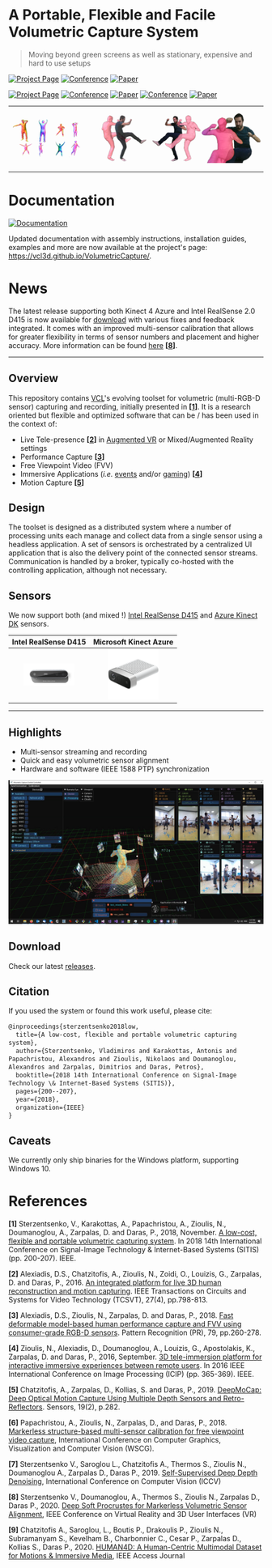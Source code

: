 # A Portable, Flexible and Facile Volumetric Capture System

> Moving beyond green screens as well as stationary, expensive and hard to use setups  

[![Project Page](http://img.shields.io/badge/Volumetric-Capture-blueviolet.svg?style=plastic)](https://vcl3d.github.io/VolumetricCapture/)
[![Conference](http://img.shields.io/badge/SITIS-2018-blue.svg?style=plastic)]()
[![Paper](http://img.shields.io/badge/paper-arxiv.1909.01207-critical.svg?style=plastic)](https://arxiv.org/pdf/1909.01207.pdf)

[![Project Page](http://img.shields.io/badge/Volumetric-Calibration-blueviolet.svg?style=plastic)](https://vcl3d.github.io/StructureNet/)
[![Conference](http://img.shields.io/badge/IEEEVR-2020-blue.svg?style=plastic)](http://ieeevr.org/2020/)
[![Paper](http://img.shields.io/badge/paper-arxiv.2003.10176-critical.svg?style=plastic)](https://arxiv.org/pdf/2003.10176.pdf)
[![Conference](http://img.shields.io/badge/WSCG-2018-blue.svg?style=plastic)]()
[![Paper](http://img.shields.io/badge/paper-iti-critical.svg?style=plastic)](https://www.iti.gr/iti/files/document/publications/S05-Markerless%20Structure-based%20Calibration.pdf)

_______

![Volumetric Capture Banner](./assets/images/header.png)
_______

# Documentation
[![Documentation](http://img.shields.io/badge/documentation-green.svg?style=plastic)](https://vcl3d.github.io/VolumetricCapture/)

Updated documentation with assembly instructions, installation guides, examples and more are now available at the project's page: https://vcl3d.github.io/VolumetricCapture/.

# News
The latest release supporting both Kinect 4 Azure and Intel RealSense 2.0 D415 is now available for [download](https://github.com/VCL3D/VolumetricCapture/releases/tag/5.0.0) with various fixes and feedback integrated.
It comes with an improved multi-sensor calibration that allows for greater flexibility in terms of sensor numbers and placement and higher accuracy.
More information can be found [here](https://vcl3d.github.io/StructureNet/) __\[[8](#StructureNet)\]__.

_______
## Overview

This repository contains [VCL](https://vcl.iti.gr)'s evolving toolset for volumetric (multi-RGB-D sensor) capturing and recording, initially presented in __\[[1](#VolCap)\]__.
It is a research oriented but flexible and optimized software that can be / has been used in the context of:

* Live Tele-presence __\[[2](#Integrated)\]__ in [Augmented VR](https://www.youtube.com/watch?v=7O_TrhtmP5Q) or Mixed/Augmented Reality settings
* Performance Capture __\[[3](#PerfCap)\]__
* Free Viewpoint Video (FVV)
* Immersive Applications (_i.e._ [events](https://www.youtube.com/watch?v=J3zJmMNxV0k) and/or [gaming](https://www.youtube.com/watch?v=nK7pC41YjZY)) __\[[4](#Platform)\]__
* Motion Capture __\[[5](#DeepMoCap)\]__

## Design

The toolset is designed as a distributed system where a number of processing units each manage and collect data from a single sensor using a headless application.
A set of sensors is orchestrated by a centralized UI application that is also the delivery point of the connected sensor streams.
Communication is handled by a broker, typically co-hosted with the controlling application, although not necessary.

## Sensors

We now support both (and mixed !) [Intel RealSense D415](https://www.intelrealsense.com/) and [Azure Kinect DK](https://azure.microsoft.com/en-in/services/kinect-dk/) sensors.

| Intel RealSense D415  |  Microsoft Kinect Azure |
|:-------------------------:|:-------------------------:|
| <img alt="Intel RealSense D415" src="./assets/images/stereo_DT_d415_front-crop1a-1.png" width="100"> | <img alt="Azure Kinect DK" src="./assets/images/icons/k4a_actual.png" width="100"> |

_______

## Highlights

* Multi-sensor streaming and recording
* Quick and easy volumetric sensor alignment
* Hardware and software (IEEE 1588 PTP) synchronization

![Intro](./assets/images/App/intro1.jpg)

## Download

Check our latest [releases](https://github.com/VCL3D/VolumetricCapture/releases).

## Citation

If you used the system or found this work useful, please cite:
```
@inproceedings{sterzentsenko2018low,
  title={A low-cost, flexible and portable volumetric capturing system},
  author={Sterzentsenko, Vladimiros and Karakottas, Antonis and Papachristou, Alexandros and Zioulis, Nikolaos and Doumanoglou, Alexandros and Zarpalas, Dimitrios and Daras, Petros},
  booktitle={2018 14th International Conference on Signal-Image Technology \& Internet-Based Systems (SITIS)},
  pages={200--207},
  year={2018},
  organization={IEEE}
}
```

## Caveats
We currently only ship binaries for the Windows platform, supporting Windows 10.

# References
<a name="VolCap"/> __\[1\]__ Sterzentsenko, V., Karakottas, A., Papachristou, A., Zioulis, N., Doumanoglou, A., Zarpalas, D. and Daras, P., 2018, November. [A low-cost, flexible and portable volumetric capturing system](https://www.iti.gr/iti/files/document/publications/low-cost-flexible.pdf). In 2018 14th International Conference on Signal-Image Technology & Internet-Based Systems (SITIS) (pp. 200-207). IEEE.

<a name="Integrated"/> __\[2\]__ Alexiadis, D.S., Chatzitofis, A., Zioulis, N., Zoidi, O., Louizis, G., Zarpalas, D. and Daras, P., 2016. [An integrated platform for live 3D human reconstruction and motion capturing](https://arxiv.org/ftp/arxiv/papers/1712/1712.03084.pdf). IEEE Transactions on Circuits and Systems for Video Technology (TCSVT), 27(4), pp.798-813.

<a name="PerfCap"/> __\[3\]__ Alexiadis, D.S., Zioulis, N., Zarpalas, D. and Daras, P., 2018. [Fast deformable model-based human performance capture and FVV using consumer-grade RGB-D sensors](https://www.iti.gr/iti/files/document/publications/RGB-D_09-03-2018.pdf). Pattern Recognition (PR), 79, pp.260-278.

<a name="Platform"/> __\[4\]__ Zioulis, N., Alexiadis, D., Doumanoglou, A., Louizis, G., Apostolakis, K., Zarpalas, D. and Daras, P., 2016, September. [3D tele-immersion platform for interactive immersive experiences between remote users](https://www.iti.gr/iti/files/document/publications/cameraReady.pdf). In 2016 IEEE International Conference on Image Processing (ICIP) (pp. 365-369). IEEE.

<a name="DeepMoCap"/> __\[5\]__ Chatzitofis, A., Zarpalas, D., Kollias, S. and Daras, P., 2019. [DeepMoCap: Deep Optical Motion Capture Using Multiple Depth Sensors and Retro-Reflectors](https://www.mdpi.com/1424-8220/19/2/282). Sensors, 19(2), p.282.

<a name="Markerless"/> __\[6\]__ Papachristou, A., Zioulis, N., Zarpalas, D., and Daras, P., 2018. [Markerless structure-based multi-sensor calibration for free viewpoint video capture](https://www.iti.gr/iti/files/document/publications/S05-Markerless%20Structure-based%20Calibration.pdf), International Conference on Computer Graphics, Visualization and Computer Vision (WSCG).

<a name="Denoising"/> __\[7\]__ Sterzentsenko V., Saroglou L., Chatzitofis A., Thermos S., Zioulis N., Doumanoglou A., Zarpalas D., Daras P., 2019. [Self-Supervised Deep Depth Denoising](https://www.iti.gr/iti/files/document/publications/190901193b.pdf), International Conference on Computer Vision (ICCV)

<a name="StructureNet"/> __\[8\]__ Sterzentsenko V., Doumanoglou, A., Thermos S., Zioulis N., Zarpalas D., Daras P., 2020. [Deep Soft Procrustes for Markerless Volumetric Sensor Alignment](https://arxiv.org/pdf/2003.10176.pdf), IEEE Conference on Virtual Reality and 3D User Interfaces (VR)

<a name="HUMAN4D"/> __\[9\]__ Chatzitofis A., Saroglou, L., Boutis P., Drakoulis P., Zioulis N., Subramanyam S., Kevelham B., Charbonnier C., Cesar P., Zarpalas D., Kollias S., Daras P., 2020. [HUMAN4D: A Human-Centric Multimodal Dataset for Motions & Immersive Media](https://ieeexplore.ieee.org/iel7/6287639/8948470/09204617.pdf), IEEE Access Journal
